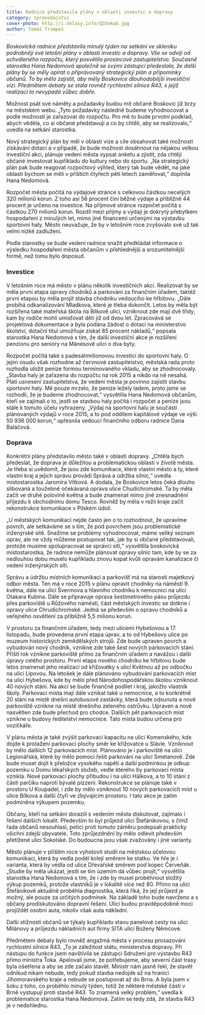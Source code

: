 ```yaml
---
title: Radnice představila plány v oblasti investic a dopravy
category: zpravodajství
cover-photo: http://i.ohlasy.info/Q2Uxkwb.jpg
author: Tomáš Trumpeš
---
```


*Boskovická radnice představila minulý týden na setkání ve skleníku podrobněji své letošní plány v oblasti investic a dopravy. Vše se odvíjí od schváleného rozpočtu, který posvětilo prosincové zastupitelstvo. Současně starostka Hana Nedomová společně se svými zástupci předeslala, že další plány by se měly opírat o připravovaný strategický plán a připomínky občanů. To by mělo zajistit, aby měly Boskovice dlouhodobější investiční vizi. Předmětem debaty se stala rovněž rychlostní silnice R43, s jejíž realizací to nevypadá vůbec dobře.*

Možnost psát své náměty a požadavky budou mít občané Boskovic již brzy na městském webu. „Tyto požadavky následně budeme vyhodnocovat a podle možností je zařazovat do rozpočtu. Pro mě to bude prvotní podklad, abych věděla, co si občané představují a co by chtěli, aby se realizovalo,“ uvedla na setkání starostka. 

Nový strategický plán by měl v oblasti vize a cíle obsahovat také možnosti získávání dotací a v případě, že bude možnost dosáhnout na nějakou velkou investiční akci, plánuje vedení města vypsat anketu a zjistit, zda chtějí občané investovat kupříkladu do kultury nebo do sportu. „Na strategický plán pak bude reagovat rozpočtový výhled, který tak bude vědět, na jaké oblasti bychom se měli v příštích čtyřech pěti letech zaměřovat,“ doplnila Hana Nedomová.

Rozpočet města počítá na výdajové stránce s celkovou částkou necelých 320 milionů korun. Z toho asi 56 procent činí běžné výdaje a přibližně 44 procent je určeno na investice. Na příjmové stránce rozpočet počítá s částkou 270 milionů korun. Rozdíl mezi příjmy a výdaji je dokrytý přebytkem hospodaření z minulých let, mimo jiné financemi určenými na výstavbu sportovní haly. Město neuvažuje, že by v letošním roce zvyšovalo své už tak velmi nízké zadlužení.

Podle starostky se bude vedení radnice snažit předkládat informace o výsledku hospodaření města občanům v přehlednější a srozumitelnější formě, než tomu bylo doposud.

### Investice

V letošním roce má město v plánu několik investičních akcí. Realizovat by se měla první etapa úpravy chodníků a parkování za finančním úřadem, taktéž první etapou by měla projít stavba chodníku vedoucího ke hřbitovu. „Dále probíhá odkanalizování Mladkova, které je třeba dokončit. Letos by měla být rozšířena také mateřská škola na Bílkově ulici, vzniknout zde mají dvě třídy, kam by rodiče mohli umisťovat děti již od dvou let. Zpracovává se projektová dokumentace a byla podána žádost o dotaci na ministerstvo školství, dotační titul umožňuje získat 85 procent nákladů,“ popsala starostka Hana Nedomová s tím, že další investiční akce je rozšíření penzionu pro seniory na Mánesově ulici o dva byty. 

Rozpočet počítá také s padesátimilionovou investicí do sportovní haly. O jejím osudu však rozhodne až červnové zastupitelstvo, městská rada proto rozhodla uložit peníze formou termínovaného vkladu, aby se zhodnocovaly. „Stavba haly je zařazena do rozpočtu na rok 2015 a nikdo na ně nesahá. Platí usnesení zastupitelstva, že vedení města je povinno zajistit stavbu sportovní haly. Mě pouze mrzelo, že peníze ležely ladem, proto jsme se rozhodli, že je budeme zhodnocovat,“ vysvětlila Hana Nedomová občanům, kteří se zajímali o to, jestli se stavbou haly počítá i rozpočet a peníze jsou stále k tomuto účelu vyhrazeny. „Výdaj na sportovní halu je součástí plánovaných výdajů v roce 2015, a to pod oddílem kapitálové výdaje ve výši 50 936 000 korun,“ upřesnila vedoucí finančního odboru radnice Dana Baláčová.

### Doprava

Konkrétní plány představilo město také v oblasti dopravy. „Chtěla bych předeslat, že doprava je důležitou a problematickou oblastí v životě města. Je třeba si uvědomit, že jsou zde komunikace, které vlastní město a ty, které vlastní kraj a jejich správu provádí Správa a údržba silnic,“ uvedla místostarostka Jaromíra Vítková. A dodala, že Boskovice letos čeká dlouho slibovaná a toužebně očekávaná oprava ulice Chudichromské. Ta by měla začít ve druhé polovině května a bude znamenat mimo jiné znesnadnění příjezdu k obchodnímu domu Tesco. Rovněž by měla v režii kraje začít rekonstrukce komunikace v Pilském údolí. 

„U městských komunikací nejde často jen o to rozhodnout, že upravíme povrch, ale setkáváme se s tím, že pod povrchem jsou problematické inženýrské sítě. Snažíme se problémy vyhodnocovat, máme veliký seznam oprav, ale ne vždy můžeme postupovat tak, jak by si občané představovali, protože musíme spolupracovat se správci sítí,“ vysvětlila boskovická místostarostka, že radnice nemůže plánovat opravy silnic tam, kde by se za nedlouhou dobu muselo kupříkladu znovu kopat kvůli opravám kanalizace či vedení inženýrských sítí. 

Správu a údržbu místních komunikací a parkovišť má na starosti majetkový odbor města. Ten má v roce 2015 v plánu opravit chodníky na náměstí 9. května, dále na ulici Švermova a hlavního chodníku k nemocnici na ulici Otakara Kubína. Dále se připravuje oprava šestimetrového pásu průjezdu přes parkoviště u Růžového náměstí, část městských investic se dotkne i opravy ulice Chrudichromské. Jedná se především o opravu chodníků a veřejného osvětlení za přibližně 5,5 milionu korun. 

V prostoru za finančním úřadem, tedy mezi ulicemi Hybešovou a 17. listopadu, bude provedena první etapa úprav, a to od Hybešovy ulice po muzeum historických zemědělských strojů. Zde bude upraven povrch a vybudován nový chodník, vznikne zde také šest nových parkovacích stání. Příští rok vznikne parkoviště přímo za finančním úřadem a navážou i další úpravy celého prostoru. První etapa nového chodníku ke hřbitovu bude letos znamenat jeho realizaci od křižovatky s ulicí Květnou až po odbočku na ulici Lipovou. Na letošek je dále plánováno vybudování parkovacích míst na ulici Hybešova, kde by mělo před Národohospodářskou školou vzniknout 40 nových stání. Na akci se bude finančně podílet i kraj, jakožto vlastník školy. Parkovací místa mají dále vznikat také u nemocnice, a to konkrétně 20 stání na místě dnešní autobusové zastávky, která bude odsunuta a nové parkoviště vznikne na místě dnešního zeleného ostrůvku. Upraven a nově nasvětlen zde bude přechod pro chodce. Dalších pět parkovacích míst vznikne u budovy ředitelství nemocnice. Tato místa budou určena pro vozíčkáře. 

V plánu města je také zvýšit parkovací kapacitu na ulici Komenského, kde dojde k protažení parkovací plochy směr ke křižovatce u Slávie. Vzniknout by mělo dalších 12 parkovacích míst. Plánováno je i parkoviště na ulici Legionářská, které by mělo pomoci řešit parkování na ulici Smetanově. Zde bude muset dojít k přeložce vysokého napětí a další podmínkou je odkup pozemku u Domu lékařských služeb, vedle kterého by parkovací místa vznikla. Nové parkovací plochy přibudou i na ulici Hálkova, a to 10 stání z části parčíku naproti bývalé pizzerii. Rekonstrukce se plánuje také v prostoru U Koupadel, i zde by mělo vzniknout 10 nových parkovacích míst u ulice Bílkova a další čtyři ve zbývajícím prostoru. I tato akce je zatím podmíněna výkupem pozemku.

Občany, kteří na setkání dorazili s vedením města diskutovat, zajímalo i řešení dalších lokalit. Především to byl průjezd ulicí Štefánikovou, s čímž řada občanů nesouhlasí, petici proti tomuto záměru podepsali prakticky všichni zdejší obyvatelé. Toto zprůjezdnění by mělo odlevit především přetížené ulici Sokolské. Do budoucna jsou však zvažovány i jiné varianty.

Město plánuje v příštím roce vyhotovit studii na městskou účelovou komunikaci, která by vedla podél kolejí směrem ke statku. Ve hře je i varianta, která by vedla od ulice Dřevařské směrem pod kopec Červeňák. „Studie by měla ukázat, jestli se tím územím dá vůbec projít,“ vysvětlila starostka Hana Nedomová s tím, že i zde by musel proběhnout složitý výkup pozemků, protože vlastníků je v lokalitě více než 80. Přímo na ulici Štefánikově aktuálně proběhla diagnostika, která říká, že její průjezd je možný, ale pouze za určitých podmínek. Na základě toho bude navrženo a s občany prodiskutováno dopravní řešení. Ulicí budou pravděpodobně moci projíždět osobní auta, nikoliv však auta nákladní.

Další stížnosti občanů se týkaly kupříkladu stavu panelové cesty na ulici Milánovy a průjezdu nákladních aut firmy SITA ulicí Boženy Němcové. 

Předmětem debaty bylo rovněž angažmá města v procesu prosazování rychlostní silnice R43. „To je záležitost státu, ministerstva dopravy. Při nástupu do funkce jsem navštívila se zástupci Sdružení pro výstavbu R43 přímo ministra Ťoka. Apelovali jsme, že potřebujeme, aby severní část trasy byla ošetřena a aby se zde začalo stavět. Ministr nám jasně řekl, že stavět odnikud nikam nebude, tedy pokud stavba nedojde až na hranici Jihomoravského kraje a nebude se postupovat až do Brna. A byla jsem v šoku z toho, co proběhlo minulý týden, totiž že některé městské části v Brně vystupují proti stavbě R43. To znamená velký problém,“ uvedla k problematice starostka Hana Nedomová. Zatím se tedy zdá, že stavba R43 je v nedohlednu.